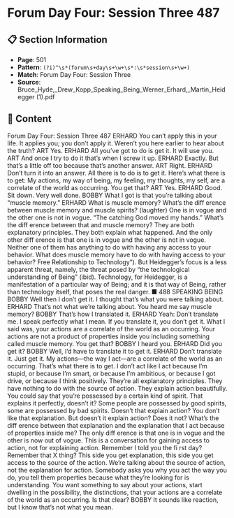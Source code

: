 # Forum Day Four: Session Three 487

## 📋 Section Information

- **Page**: 501
- **Pattern**: `(?i)^\s*(forum\s+day\s+\w+\s*:\s*session\s+\w+)`
- **Match**: Forum Day Four: Session Three
- **Source**: Bruce_Hyde,_Drew_Kopp_Speaking_Being_Werner_Erhard,_Martin_Heidegger (1).pdf

## 📄 Content

Forum Day Four: Session Three 487
ERHARD
You can’t apply this in your life. It applies you; you don’t apply it. Weren’t you here earlier to
hear about the truth?
ART
Yes.
ERHARD
All you’ve got to do is get it. It will use you.
ART
And once I try to do it that’s when I screw it up.
ERHARD
Exactly. But that’s a little off  too because that’s another answer.
ART
Right.
ERHARD
Don’t turn it into an answer. All there is to do is to get it. Here’s what there is to get: My actions,
my way of being, my feeling, my thoughts, my self, are a correlate of the world as occurring.
You get that?
ART
Yes.
ERHARD
Good. Sit down. Very well done.
BOBBY
What I got is that you’re talking about “muscle memory.”
ERHARD
What is muscle memory? What’s the diff erence between muscle memory and muscle spirits?
(laughter)
One is in vogue and the other one is not in vogue. “The catching God moved my hands.” What’s
the diff erence between that and muscle memory? They are both explanatory principles. They
both explain what happened. And the only other diff erence is that one is in vogue and the other
is not in vogue. Neither one of them has anything to do with having any access to your behavior.
What does muscle memory have to do with having access to your behavior?
Free Relationship to Technology”). But Heidegger’s focus is a less
apparent threat, namely, the threat posed by “the technological
understanding of Being” (ibid). Technology, for Heidegger, is a
manifestation of a particular way of Being; and it is that way of
Being, rather than technology itself, that poses the real danger. ■
488
SPEAKING BEING
BOBBY
Well then I don’t get it. I thought that’s what you were talking about.
ERHARD
That’s not what we’re talking about. You heard me say muscle memory?
BOBBY
That’s how I translated it.
ERHARD
Yeah: Don’t translate me. I speak perfectly what I mean. If you translate it, you don’t get it.
What I said was, your actions are a correlate of the world as an occurring. Your actions are not a
product of properties inside you including something called muscle memory. You get that?
BOBBY
I heard you.
ERHARD
Did you get it?
BOBBY
Well, I’d have to translate it to get it.
ERHARD
Don’t translate it. Just get it. My actions—the way I act—are a correlate of the world as an
occurring. That’s what there is to get. I don’t act like I act because I’m stupid, or because I’m
smart, or because I’m ambitious, or because I got drive, or because I think positively. They’re
all explanatory principles. They have nothing to do with the source of action. They explain
action beautifully. You could say that you’re possessed by a certain kind of spirit. That explains
it perfectly, doesn’t it? Some people are possessed by good spirits, some are possessed by bad
spirits. Doesn’t that explain action? You don’t like that explanation. But doesn’t it explain
action? Does it not? What’s the diff erence between that explanation and the explanation that I
act because of properties inside me? The only diff erence is that one is in vogue and the other is
now out of vogue. This is a conversation for gaining access to action, not for explaining action.
Remember I told you the fi rst day? Remember that X thing? This side you get explanation, this
side you get access to the source of the action. We’re talking about the source of action, not the
explanation for action. Somebody asks you why you act the way you do, you tell them properties
because what they’re looking for is understanding. You want something to say about your
actions, start dwelling in the possibility, the distinctions, that your actions are a correlate of the
world as an occurring. Is that clear?
BOBBY
It sounds like reaction, but I know that’s not what you mean.